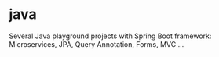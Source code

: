 # java
Several Java playground projects with Spring Boot framework: Microservices, JPA, Query Annotation, Forms, MVC ...
